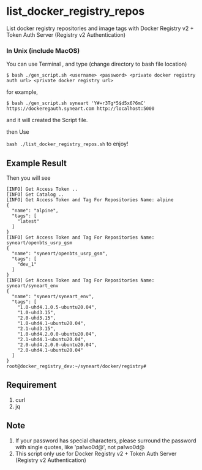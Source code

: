 # list_docker_registry_repos
List docker registry repositories and image tags with Docker Registry v2 + Token Auth Server (Registry v2 Authentication)

### In Unix (include MacOS)

You can use Terminal , and type (change directory to bash file location)

`$ bash ./gen_script.sh <username> <password> <private docker registry auth url> <private docker registry url>`

for example,

`$ bash ./gen_script.sh syneart 'Y#=r3Tg*5$d5x6?6mC' https://dockeregauth.syneart.com http://localhost:5000`

and it will created the Script file.

then Use 

`bash ./list_docker_registry_repos.sh` to enjoy!

## Example Result
Then you will see
```
[INFO] Get Access Token ..
[INFO] Get Catalog ..
[INFO] Get Access Token and Tag For Repositories Name: alpine
{
  "name": "alpine",
  "tags": [
    "latest"
  ]
}
[INFO] Get Access Token and Tag For Repositories Name: syneart/openbts_usrp_gsm
{
  "name": "syneart/openbts_usrp_gsm",
  "tags": [
    "dev_1"
  ]
}
[INFO] Get Access Token and Tag For Repositories Name: syneart/syneart_env
{
  "name": "syneart/syneart_env",
  "tags": [
    "1.0-uhd4.1.0.5-ubuntu20.04",
    "1.0-uhd3.15",
    "2.0-uhd3.15",
    "1.0-uhd4.1-ubuntu20.04",
    "2.1-uhd3.15",
    "1.0-uhd4.2.0.0-ubuntu20.04",
    "2.1-uhd4.1-ubuntu20.04",
    "2.0-uhd4.2.0.0-ubuntu20.04",
    "2.0-uhd4.1-ubuntu20.04"
  ]
}
root@docker_registry_dev:~/syneart/docker/registry#
```
## Requirement
1. curl
2. jq

## Note
1. If your password has special characters, please surround the password with single quotes, like 'pa!wo0d@', not pa!wo0d@
2. This script only use for Docker Registry v2 + Token Auth Server (Registry v2 Authentication)
